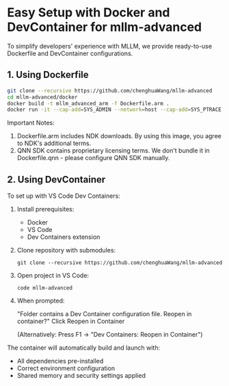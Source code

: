 # Easy Setup with Docker and DevContainer for mllm-advanced

To simplify developers' experience with MLLM, we provide ready-to-use Dockerfile and DevContainer configurations.

## 1. Using Dockerfile

```bash
git clone --recursive https://github.com/chenghuaWang/mllm-advanced
cd mllm-advanced/docker
docker build -t mllm_advanced_arm -f Dockerfile.arm .
docker run -it --cap-add=SYS_ADMIN --network=host --cap-add=SYS_PTRACE --shm-size=4G --security-opt seccomp=unconfined --security-opt apparmor=unconfined --name mllm_a_arm_dev mllm_advanced_arm bash
```

Important Notes:

1. Dockerfile.arm includes NDK downloads. By using this image, you agree to NDK's additional terms.
2. QNN SDK contains proprietary licensing terms. We don't bundle it in Dockerfile.qnn - please configure QNN SDK manually.


## 2. Using DevContainer

To set up with VS Code Dev Containers:

1. Install prerequisites:
    - Docker
    - VS Code
    - Dev Containers extension

2. Clone repository with submodules:

    ```shell
    git clone --recursive https://github.com/chenghuaWang/mllm-advanced
    ```

3. Open project in VS Code:

    ```shell
    code mllm-advanced
    ```

4. When prompted:

    "Folder contains a Dev Container configuration file. Reopen in container?"
    Click Reopen in Container

    (Alternatively: Press F1 → "Dev Containers: Reopen in Container")

The container will automatically build and launch with:

* All dependencies pre-installed
* Correct environment configuration
* Shared memory and security settings applied
